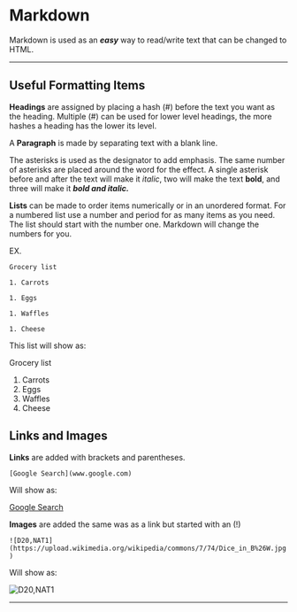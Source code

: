 
# Markdown

Markdown is used as an ***easy*** way to read/write text that can be changed to HTML.

***

## Useful Formatting Items

**Headings** are assigned by placing a hash (#) before the text you want as the heading. Multiple (#) can be used for lower level headings, the more hashes a heading has the lower its level.

A **Paragraph** is made by separating text with a blank line. 

The asterisks is used as the designator to add emphasis. The same number of asterisks are placed around the word for the effect. A single asterisk before and after the text will make it *italic*, two will make the text **bold**, and three will make it ***bold and italic.***

**Lists** can be made to order items numerically or in an unordered format.
For a numbered list use a number and period for as many items as you need. The list should start with the number one. Markdown will change the numbers for you.

EX.

`Grocery list`

`1. Carrots`

`1. Eggs`

`1. Waffles`

`1. Cheese`

This list will show as:

Grocery list

1. Carrots
1. Eggs
1. Waffles
1. Cheese

## Links and Images

**Links**  are added with brackets and parentheses.

`[Google Search](www.google.com)`

Will show as:

[Google Search](www.google.com)

**Images** are added the same was as a link but started with an (!)

`![D20,NAT1](https://upload.wikimedia.org/wikipedia/commons/7/74/Dice_in_B%26W.jpg)`

Will show as:

![D20,NAT1](https://upload.wikimedia.org/wikipedia/commons/7/74/Dice_in_B%26W.jpg)

***
